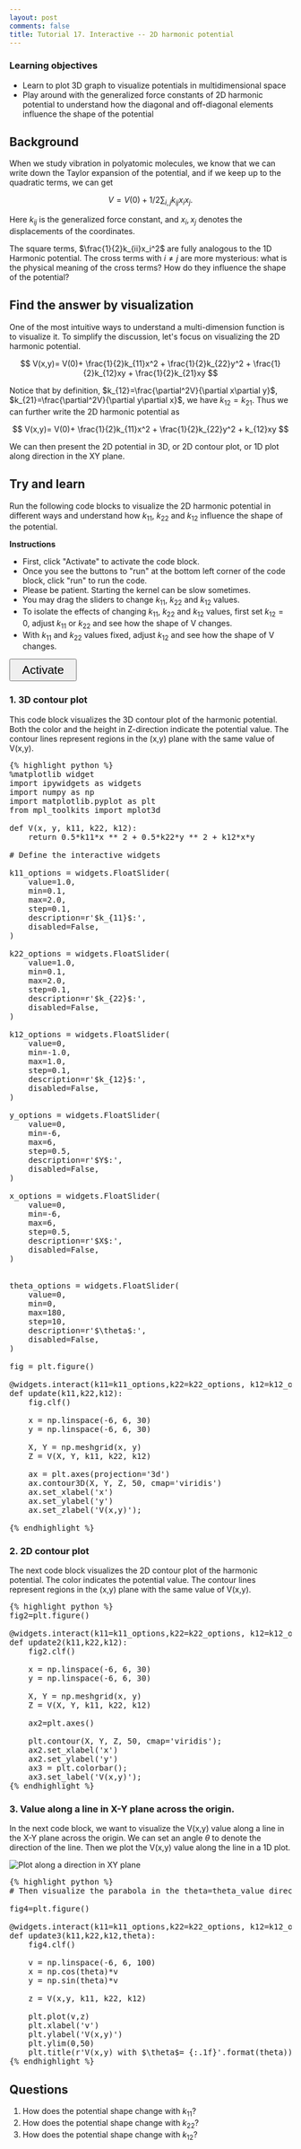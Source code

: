 ```yaml
---
layout: post
comments: false
title: Tutorial 17. Interactive -- 2D harmonic potential
---
```


### Learning objectives
* Learn to plot 3D graph to visualize potentials in multidimensional space
* Play around with the generalized force constants of 2D harmonic potential to understand how the diagonal and off-diagonal elements influence the shape of the potential

## Background
When we study vibration in polyatomic molecules, we know that we can write down the Taylor expansion of the potential, and if we keep up to the quadratic terms, we can get

$$ V= V(0)+ 1/2\sum_{i,j} k_{ij}x_ix_j. $$

Here $k_{ij}$ is the generalized force constant, and $x_i,x_j$ denotes the displacements of the coordinates.

The square terms, $\frac{1}{2}k_{ii}x_i^2$ are fully analogous to the 1D Harmonic potential. The cross terms with $i\neq j$ are more mysterious: what is the physical meaning of the cross terms? How do they influence the shape of the potential?

## Find the answer by visualization
One of the most intuitive ways to understand a multi-dimension function is to visualize it. To simplify the discussion, let's focus on visualizing the 2D harmonic potential.

$$ V(x,y)= V(0)+ \frac{1}{2}k_{11}x^2 + \frac{1}{2}k_{22}y^2 + \frac{1}{2}k_{12}xy + \frac{1}{2}k_{21}xy $$

Notice that by definition, $k_{12}=\frac{\partial^2V}{\partial x\partial y}$, $k_{21}=\frac{\partial^2V}{\partial y\partial x}$, we have $k_{12} = k_{21}$. Thus we can further write the 2D harmonic potential as


$$ V(x,y)= V(0)+ \frac{1}{2}k_{11}x^2 + \frac{1}{2}k_{22}y^2 + k_{12}xy $$

We can then present the 2D potential in 3D, or 2D contour plot, or 1D plot along direction in the XY plane.

## Try and learn

Run the following code blocks to visualize the 2D harmonic potential in different ways and understand how $k_{11}$, $k_{22}$ and $k_{12}$ influence the shape of the potential.

**Instructions**
* First, click "Activate" to activate the code block.
* Once you see the buttons to "run" at the bottom left corner of the code block, click "run" to run the code.
* Please be patient. Starting the kernel can be slow sometimes.
* You may drag the sliders to change $k_{11}$, $k_{22}$ and $k_{12}$ values.
* To isolate the effects of changing $k_{11}$, $k_{22}$ and $k_{12}$ values, first set $k_{12}=0$, adjust $k_{11}$ or $k_{22}$ and see how the shape of V changes.
* With $k_{11}$ and $k_{22}$ values fixed, adjust $k_{12}$ and see how the shape of V changes.

<link rel="stylesheet" href="https://cdnjs.cloudflare.com/ajax/libs/font-awesome/4.7.0/css/font-awesome.css" integrity="sha512-5A8nwdMOWrSz20fDsjczgUidUBR8liPYU+WymTZP1lmY9G6Oc7HlZv156XqnsgNUzTyMefFTcsFH/tnJE/+xBg==" crossorigin="anonymous" />
<script src="https://cdnjs.cloudflare.com/ajax/libs/require.js/2.3.4/require.min.js"></script>

<script type="text/x-thebe-config">
  {
    requestKernel: true,
    binderOptions: {
      repo: "matplotlib/ipympl",
      ref: "main",
      repoProvider: "github",
    },
  }
</script>
<script src="https://unpkg.com/thebe@latest/lib/index.js"></script>

<button id="activateButton" style="width: 120px; height: 40px; font-size: 1.5em;">
  Activate
</button>
<script>
var bootstrapThebe = function() {
    thebelab.bootstrap();
}
document.querySelector("#activateButton").addEventListener('click', bootstrapThebe)
</script>

### 1. 3D contour plot
This code block visualizes the 3D contour plot of the harmonic potential. Both the color and the height in Z-direction indicate the potential value. The contour lines represent regions in the (x,y) plane with the same value of V(x,y).

<pre data-executable="true" data-language="python">
{% highlight python %}
%matplotlib widget
import ipywidgets as widgets
import numpy as np
import matplotlib.pyplot as plt
from mpl_toolkits import mplot3d

def V(x, y, k11, k22, k12):
    return 0.5*k11*x ** 2 + 0.5*k22*y ** 2 + k12*x*y

# Define the interactive widgets

k11_options = widgets.FloatSlider(
    value=1.0,
    min=0.1,
    max=2.0,
    step=0.1,
    description=r'$k_{11}$:',
    disabled=False,
)

k22_options = widgets.FloatSlider(
    value=1.0,
    min=0.1,
    max=2.0,
    step=0.1,
    description=r'$k_{22}$:',
    disabled=False,
)

k12_options = widgets.FloatSlider(
    value=0,
    min=-1.0,
    max=1.0,
    step=0.1,
    description=r'$k_{12}$:',
    disabled=False,
)

y_options = widgets.FloatSlider(
    value=0,
    min=-6,
    max=6,
    step=0.5,
    description=r'$Y$:',
    disabled=False,
)

x_options = widgets.FloatSlider(
    value=0,
    min=-6,
    max=6,
    step=0.5,
    description=r'$X$:',
    disabled=False,
)


theta_options = widgets.FloatSlider(
    value=0,
    min=0,
    max=180,
    step=10,
    description=r'$\theta$:',
    disabled=False,
)

fig = plt.figure()

@widgets.interact(k11=k11_options,k22=k22_options, k12=k12_options)
def update(k11,k22,k12):
    fig.clf()

    x = np.linspace(-6, 6, 30)
    y = np.linspace(-6, 6, 30)

    X, Y = np.meshgrid(x, y)
    Z = V(X, Y, k11, k22, k12)

    ax = plt.axes(projection='3d')
    ax.contour3D(X, Y, Z, 50, cmap='viridis')
    ax.set_xlabel('x')
    ax.set_ylabel('y')
    ax.set_zlabel('V(x,y)');

{% endhighlight %}
</pre>

### 2. 2D contour plot
The next code block visualizes the 2D contour plot of the harmonic potential. The color indicates the potential value. The contour lines represent regions in the (x,y) plane with the same value of V(x,y).

<pre data-executable="true" data-language="python">
{% highlight python %}
fig2=plt.figure()

@widgets.interact(k11=k11_options,k22=k22_options, k12=k12_options)
def update2(k11,k22,k12):
    fig2.clf()

    x = np.linspace(-6, 6, 30)
    y = np.linspace(-6, 6, 30)

    X, Y = np.meshgrid(x, y)
    Z = V(X, Y, k11, k22, k12)

    ax2=plt.axes()

    plt.contour(X, Y, Z, 50, cmap='viridis');
    ax2.set_xlabel('x')
    ax2.set_ylabel('y')
    ax3 = plt.colorbar();
    ax3.set_label('V(x,y)');
{% endhighlight %}
</pre>

### 3. Value along a line in X-Y plane across the origin.
In the next code block, we want to visualize the V(x,y) value along a line in the X-Y plane across the origin. We can set an angle $\theta$ to denote the direction of the line. Then we plot the V(x,y) value along the line in a 1D plot.

![Plot along a direction in XY plane](/images/tutorial17/2Dcontour.jpg)

<pre data-executable="true" data-language="python">
{% highlight python %}
# Then visualize the parabola in the theta=theta_value direction,

fig4=plt.figure()

@widgets.interact(k11=k11_options,k22=k22_options, k12=k12_options, theta=theta_options)
def update3(k11,k22,k12,theta):
    fig4.clf()

    v = np.linspace(-6, 6, 100)
    x = np.cos(theta)*v
    y = np.sin(theta)*v

    z = V(x,y, k11, k22, k12)

    plt.plot(v,z)
    plt.xlabel('v')
    plt.ylabel('V(x,y)')
    plt.ylim(0,50)
    plt.title(r'V(x,y) with $\theta$= {:.1f}'.format(theta))
{% endhighlight %}
</pre>


## Questions
1. How does the potential shape change with $k_{11}$?
1. How does the potential shape change with $k_{22}$?
1. How does the potential shape change with $k_{12}$?
